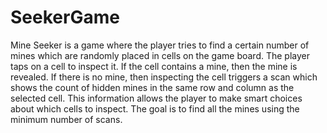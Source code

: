 # SeekerGame

Mine Seeker is a game where the player tries to find a certain number of mines which are randomly
placed in cells on the game board. The player taps on a cell to inspect it. If the cell contains a mine,
then the mine is revealed. If there is no mine, then inspecting the cell triggers a scan which shows the
count of hidden mines in the same row and column as the selected cell. This information allows the
player to make smart choices about which cells to inspect. The goal is to find all the mines using the
minimum number of scans. 
